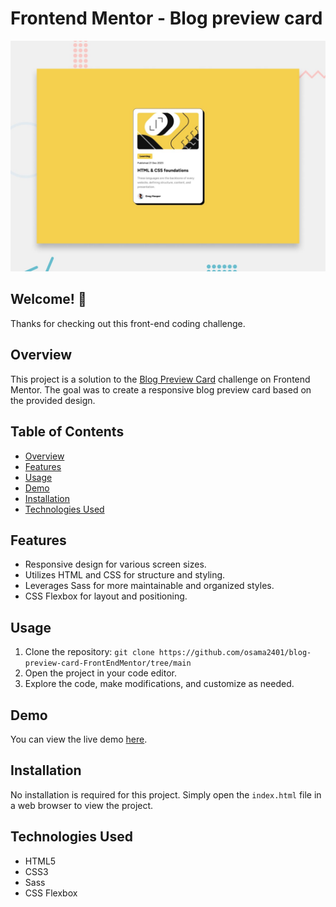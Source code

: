# Frontend Mentor - Blog preview card

![Design preview for the Blog preview card coding challenge](./design/desktop-preview.jpg)

## Welcome! 👋

Thanks for checking out this front-end coding challenge.

## Overview
This project is a solution to the [Blog Preview Card](https://www.frontendmentor.io/challenges/blog-preview-card-ckPaj01IcS) challenge on Frontend Mentor. The goal was to create a responsive blog preview card based on the provided design.


## Table of Contents
- [Overview](#overview)
- [Features](#features)
- [Usage](#usage)
- [Demo](#demo)
- [Installation](#installation)
- [Technologies Used](#technologies-used)


## Features
- Responsive design for various screen sizes.
- Utilizes HTML and CSS for structure and styling.
- Leverages Sass for more maintainable and organized styles.
- CSS Flexbox for layout and positioning.

## Usage
1. Clone the repository: `git clone https://github.com/osama2401/blog-preview-card-FrontEndMentor/tree/main`
2. Open the project in your code editor.
3. Explore the code, make modifications, and customize as needed.

## Demo
You can view the live demo [here](https://osama2401.github.io/blog-preview-card-FrontEndMentor/).

## Installation
No installation is required for this project. Simply open the `index.html` file in a web browser to view the project.

## Technologies Used
- HTML5
- CSS3
- Sass
- CSS Flexbox

